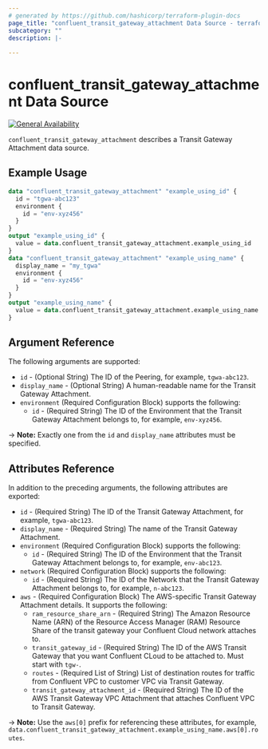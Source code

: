 ```yaml
---
# generated by https://github.com/hashicorp/terraform-plugin-docs
page_title: "confluent_transit_gateway_attachment Data Source - terraform-provider-confluent"
subcategory: ""
description: |-
  
---
```


# confluent_transit_gateway_attachment Data Source

[![General Availability](https://img.shields.io/badge/Lifecycle%20Stage-General%20Availability-%2345c6e8)](https://docs.confluent.io/cloud/current/api.html#section/Versioning/API-Lifecycle-Policy)

`confluent_transit_gateway_attachment` describes a Transit Gateway Attachment data source.

## Example Usage

```terraform
data "confluent_transit_gateway_attachment" "example_using_id" {
  id = "tgwa-abc123"
  environment {
    id = "env-xyz456"
  }
}
output "example_using_id" {
  value = data.confluent_transit_gateway_attachment.example_using_id
}
data "confluent_transit_gateway_attachment" "example_using_name" {
  display_name = "my_tgwa"
  environment {
    id = "env-xyz456"
  }
}
output "example_using_name" {
  value = data.confluent_transit_gateway_attachment.example_using_name
}
```

<!-- schema generated by tfplugindocs -->
## Argument Reference

The following arguments are supported:

- `id` - (Optional String) The ID of the Peering, for example, `tgwa-abc123`.
- `display_name` - (Optional String) A human-readable name for the Transit Gateway Attachment.
- `environment` (Required Configuration Block) supports the following:
  - `id` - (Required String) The ID of the Environment that the Transit Gateway Attachment belongs to, for example, `env-xyz456`.

-> **Note:** Exactly one from the `id` and `display_name` attributes must be specified.

## Attributes Reference

In addition to the preceding arguments, the following attributes are exported:

- `id` - (Required String) The ID of the Transit Gateway Attachment, for example, `tgwa-abc123`.
- `display_name` - (Required String) The name of the Transit Gateway Attachment.
- `environment` (Required Configuration Block) supports the following:
  - `id` - (Required String) The ID of the Environment that the Transit Gateway Attachment belongs to, for example, `env-abc123`.
- `network` (Required Configuration Block) supports the following:
  - `id` - (Required String) The ID of the Network that the Transit Gateway Attachment belongs to, for example, `n-abc123`.
- `aws` - (Required Configuration Block) The AWS-specific Transit Gateway Attachment details. It supports the following:
  - `ram_resource_share_arn` - (Required String) The Amazon Resource Name (ARN) of the Resource Access Manager (RAM) Resource Share of the transit gateway your Confluent Cloud network attaches to.
  - `transit_gateway_id` - (Required String) The ID of the AWS Transit Gateway that you want Confluent CLoud to be attached to. Must start with `tgw-`.
  - `routes` - (Required List of String) List of destination routes for traffic from Confluent VPC to customer VPC via Transit Gateway.
  - `transit_gateway_attachment_id` - (Required String) The ID of the AWS Transit Gateway VPC Attachment that attaches Confluent VPC to Transit Gateway.

-> **Note:** Use the `aws[0]` prefix for referencing these attributes, for example, `data.confluent_transit_gateway_attachment.example_using_name.aws[0].routes`.
